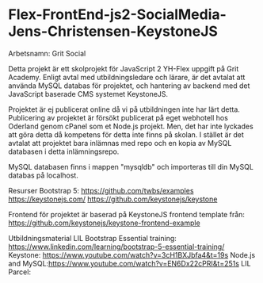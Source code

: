 # Flex-FrontEnd-js2-SocialMedia-Jens-Christensen-KeystoneJS
Arbetsnamn: Grit Social

Detta projekt är ett skolprojekt för JavaScript 2 YH-Flex uppgift på Grit Academy.
Enligt avtal med utbildningsledare och lärare, är det avtalat att använda MySQL databas för projektet,
och hantering av backend med det JavaScript baserade CMS systemet KeystoneJS.

Projektet är ej publicerat online då vi på utbildningen inte har lärt detta. Publicering av projektet är
försökt publicerat på eget webhotell hos Oderland genom cPanel som et Node.js projekt. Men, det har inte 
lyckades att göra detta då kompetens för detta inte finns på skolan. 
I stället är det avtalat att projektet bara inlämnas med repo och en kopia av MySQL databasen i detta inlämningsrepo.

MySQL databasen finns i mappen "mysqldb" och importeras till din MySQL databas på localhost.

Resurser
Bootstrap 5: https://github.com/twbs/examples
https://keystonejs.com/ 
https://github.com/keystonejs/keystone 

Frontend för projektet är baserad på KeystoneJS frontend template från: https://github.com/keystonejs/keystone-frontend-example

Utbildningsmaterial
LIL Bootstrap Essential training: https://www.linkedin.com/learning/bootstrap-5-essential-training/
Keystone: https://www.youtube.com/watch?v=3cH1BXJbfa4&t=19s
Node.js and MySQL:https://www.youtube.com/watch?v=EN6Dx22cPRI&t=251s
LIL Parcel: 


